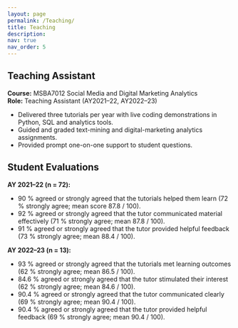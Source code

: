 ```yaml
---
layout: page
permalink: /Teaching/
title: Teaching
description: 
nav: true
nav_order: 5
---
```


## Teaching Assistant

**Course:** MSBA7012 Social Media and Digital Marketing Analytics  
**Role:** Teaching Assistant (AY2021–22, AY2022–23)

- Delivered three tutorials per year with live coding demonstrations in Python, SQL and analytics tools.  
- Guided and graded text-mining and digital-marketing analytics assignments.  
- Provided prompt one-on-one support to student questions.  


## Student Evaluations

**AY 2021–22 (n = 72):**  
- 90 % agreed or strongly agreed that the tutorials helped them learn (72 % strongly agree; mean score 87.8 / 100).  
- 92 % agreed or strongly agreed that the tutor communicated material effectively (71 % strongly agree; mean 87.8 / 100).  
- 91 % agreed or strongly agreed that the tutor provided helpful feedback (73 % strongly agree; mean 88.4 / 100).

**AY 2022–23 (n = 13):**  
- 93 % agreed or strongly agreed that the tutorials met learning outcomes (62 % strongly agree; mean 86.5 / 100).  
- 84.6 % agreed or strongly agreed that the tutor stimulated their interest (62 % strongly agree; mean 84.6 / 100).  
- 90.4 % agreed or strongly agreed that the tutor communicated clearly (69 % strongly agree; mean 90.4 / 100).  
- 90.4 % agreed or strongly agreed that the tutor provided helpful feedback (69 % strongly agree; mean 90.4 / 100).
